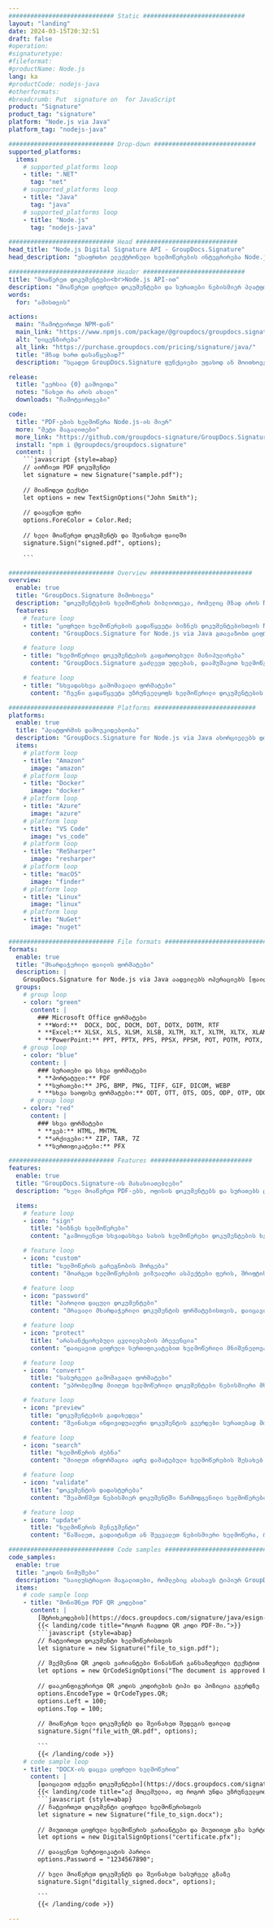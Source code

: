 ```yaml
---
############################# Static ############################
layout: "landing"
date: 2024-03-15T20:32:51
draft: false
#operation: 
#signaturetype: 
#fileformat: 
#productName: Node.js
lang: ka
#productCode: nodejs-java
#otherformats: 
#breadcrumb: Put  signature on  for JavaScript
product: "Signature"
product_tag: "signature"
platform: "Node.js via Java"
platform_tag: "nodejs-java"

############################# Drop-down ############################
supported_platforms:
  items:
    # supported_platforms loop
    - title: ".NET"
      tag: "net"
    # supported_platforms loop
    - title: "Java"
      tag: "java"
    # supported_platforms loop
    - title: "Node.js"
      tag: "nodejs-java"

############################# Head ############################
head_title: "Node.js Digital Signature API - GroupDocs.Signature"
head_description: "უსაფრთხო ელექტრონული ხელმოწერების ინტეგრირება Node.js აპებში GroupDocs.Signature-თან. გაამარტივეთ დოკუმენტების ხელმოწერის სამუშაოები მარტივად და ეფექტურად."

############################# Header ############################
title: "მოაწერეთ დოკუმენტები<br>Node.js API-ით"
description: "მოაწერეთ ციფრული დოკუმენტები და სურათები ნებისმიერ პლატფორმაზე ჩვენი მოქნილი API-ების და აპებზე დაფუძნებული გადაწყვეტილებების გამოყენებით პროგრამისტებისა და საბოლოო მომხმარებლებისთვის."
words:
  for: "ამისთვის"

actions:
  main: "ჩამოტვირთეთ NPM-დან"
  main_link: "https://www.npmjs.com/package/@groupdocs/groupdocs.signature/"
  alt: "ლიცენზირება"
  alt_link: "https://purchase.groupdocs.com/pricing/signature/java/"
  title: "მზად ხართ დასაწყებად?"
  description: "სცადეთ GroupDocs.Signature ფუნქციები უფასოდ ან მოითხოვეთ ლიცენზია"

release:
  title: "ვერსია {0} გამოვიდა"
  notes: "ნახეთ რა არის ახალი"
  downloads: "ჩამოტვირთვები"

code:
  title: "PDF-ების ხელმოწერა Node.js-ის მიერ"
  more: "მეტი მაგალითები"
  more_link: "https://github.com/groupdocs-signature/GroupDocs.Signature-for-Node.js-via-Java/"
  install: "npm i @groupdocs/groupdocs.signature"
  content: |
    ```javascript {style=abap}   
    // აირჩიეთ PDF დოკუმენტი
    let signature = new Signature("sample.pdf");
    
    // მიაწოდეთ ტექსტი
    let options = new TextSignOptions("John Smith");
    
    // დააყენეთ ფერი
    options.ForeColor = Color.Red;
    
    // ხელი მოაწერეთ დოკუმენტს და შეინახეთ ფაილში
    signature.Sign("signed.pdf", options);
    
    ```

############################# Overview ############################
overview:
  enable: true
  title: "GroupDocs.Signature მიმოხილვა"
  description: "დოკუმენტების ხელმოწერის ბიბლიოთეკა, რომელიც მზად არის Node.js აპლიკაციებში გამოსაყენებლად"
  features:
    # feature loop
    - title: "ციფრული ხელმოწერების გადაწყვეტა ბიზნეს დოკუმენტებისთვის Node.js-ით"
      content: "GroupDocs.Signature for Node.js via Java გთავაზობთ ციფრული ხელმოწერის ვარიანტების ყოვლისმომცველ კომპლექტს PDF, Office დოკუმენტებისა და სურათებისთვის. ხელმისაწვდომია ტექსტი, შტრიხკოდები, სურათები, ციფრული სერთიფიკატები და მეტამონაცემები. დოკუმენტების გამარტივებული დამუშავება უზრუნველყოფს ეფექტურობას."

    # feature loop
    - title: "ხელმოწერილი დოკუმენტების გაფართოებული მანიპულირება"
      content: "GroupDocs.Signature გაძლევთ უფლებას, დაამუშავოთ ხელმოწერილი დოკუმენტები. მოძებნეთ და შეამოწმეთ ხელმოწერები სხვადასხვა კრიტერიუმების გამოყენებით. გარდა ამისა, ამოიღეთ დეტალური დოკუმენტის ინფორმაცია ან შექმენით გვერდების გადახედვის სურათები."

    # feature loop
    - title: "სხვადასხვა გამომავალი ფორმატები"
      content: "ჩვენი გადაწყვეტა უზრუნველყოფს ხელმოწერილი დოკუმენტების გამომავალი ფორმატის ფართო კონტროლს. ზუსტად განათავსეთ ხელმოწერები ნებისმიერ გვერდზე და შეცვალეთ მათი გარეგნობა. შეინახეთ ხელმოწერილი დოკუმენტები მრავალ მხარდაჭერილ ფორმატში და სურვილისამებრ დაიცავით ისინი პაროლებით."

############################# Platforms ############################
platforms:
  enable: true
  title: "პლატფორმის დამოუკიდებლობა"
  description: "GroupDocs.Signature for Node.js via Java ახორციელებს დოკუმენტების დამუშავებას სხვადასხვა ოპერაციული სისტემებით"
  items:
    # platform loop
    - title: "Amazon"
      image: "amazon"
    # platform loop
    - title: "Docker"
      image: "docker"
    # platform loop
    - title: "Azure"
      image: "azure"
    # platform loop
    - title: "VS Code"
      image: "vs_code"
    # platform loop
    - title: "ReSharper"
      image: "resharper"
    # platform loop
    - title: "macOS"
      image: "finder"
    # platform loop
    - title: "Linux"
      image: "linux"
    # platform loop
    - title: "NuGet"
      image: "nuget"

############################# File formats ############################
formats:
  enable: true
  title: "მხარდაჭერილი ფაილის ფორმატები"
  description: |
    GroupDocs.Signature for Node.js via Java აადვილებს ოპერაციებს [ფაილის პოპულარული ფორმატები](https://docs.groupdocs.com/signature/java/supported-document-formats/).
  groups:
    # group loop
    - color: "green"
      content: |
        ### Microsoft Office ფორმატები
        * **Word:**  DOCX, DOC, DOCM, DOT, DOTX, DOTM, RTF
        * **Excel:** XLSX, XLS, XLSM, XLSB, XLTM, XLT, XLTM, XLTX, XLAM, SXC, SpreadsheetML
        * **PowerPoint:** PPT, PPTX, PPS, PPSX, PPSM, POT, POTM, POTX, PPTM
    # group loop
    - color: "blue"
      content: |
        ### სურათები და სხვა ფორმატები
        * **პორტატული:** PDF
        * **სურათები:** JPG, BMP, PNG, TIFF, GIF, DICOM, WEBP
        * **სხვა საოფისე ფორმატები:** ODT, OTT, OTS, ODS, ODP, OTP, ODG
      # group loop
    - color: "red"
      content: |
        ### სხვა ფორმატები
        * **ვებ:** HTML, MHTML
        * **არქივები:** ZIP, TAR, 7Z
        * **სერთიფიკატები:** PFX

############################# Features ############################
features:
  enable: true
  title: "GroupDocs.Signature-ის მახასიათებლები"
  description: "ხელი მოაწერეთ PDF-ებს, ოფისის დოკუმენტებს და სურათებს ციფრული ხელმოწერებით"

  items:
    # feature loop
    - icon: "sign"
      title: "ბიზნეს ხელმოწერები"
      content: "გამოიყენეთ სხვადასხვა სახის ხელმოწერები დოკუმენტების ხელმოწერისთვის. განათავსეთ ციფრული ხელმოწერები ზუსტად ნებისმიერ გვერდზე."

    # feature loop
    - icon: "custom"
      title: "ხელმოწერის გარეგნობის მორგება"
      content: "მოარგეთ ხელმოწერების ვიზუალური ასპექტები ფერის, შრიფტის, საზღვრების, როტაციის და სხვათა მორგებით სასურველი შედეგის მისაღწევად."

    # feature loop
    - icon: "password"
      title: "პაროლით დაცული დოკუმენტები"
      content: "მრავალი მხარდაჭერილი დოკუმენტის ფორმატებისთვის, დაიცავით ხელმოწერილი დოკუმენტები პაროლით დამატებითი უსაფრთხოებისთვის."

    # feature loop
    - icon: "protect"
      title: "არასანქცირებული ცვლილებების პრევენცია"
      content: "დაიცავით ციფრული სერთიფიკატებით ხელმოწერილი მნიშვნელოვანი ბიზნეს დოკუმენტები არაავტორიზებული ცვლილებებისგან."

    # feature loop
    - icon: "convert"
      title: "სასურველი გამომავალი ფორმატები"
      content: "უპრობლემოდ მიიღეთ ხელმოწერილი დოკუმენტები ნებისმიერი მხარდაჭერილი ფორმატით. მარტივად გადააკეთეთ MS Word დოკუმენტები PDF ფორმატში."

    # feature loop
    - icon: "preview"
      title: "დოკუმენტების გადახედვა"
      content: "შეინახეთ ინდივიდუალური დოკუმენტის გვერდები სურათებად მომავალი საჭიროებისთვის."

    # feature loop
    - icon: "search"
      title: "ხელმოწერის ძებნა"
      content: "მიიღეთ ინფორმაცია ადრე დამატებული ხელმოწერების შესახებ თქვენს დოკუმენტებში."

    # feature loop
    - icon: "validate"
      title: "დოკუმენტის დადასტურება"
      content: "შეამოწმეთ ნებისმიერ დოკუმენტში წარმოდგენილი ხელმოწერების ავთენტურობა."

    # feature loop
    - icon: "update"
      title: "ხელმოწერის მენეჯმენტი"
      content: "წაშალეთ, გადაიტანეთ ან შეცვალეთ ნებისმიერი ხელმოწერა, რომელიც განთავსებულია დოკუმენტის ნებისმიერ გვერდზე."

############################# Code samples ############################
code_samples:
  enable: true
  title: "კოდის ნიმუშები"
  description: "საილუსტრაციო მაგალითები, რომლებიც ასახავს ტიპიურ GroupDocs.Signature for Node.js via Java ოპერაციებს"
  items:
    # code sample loop
    - title: "მონიშნეთ PDF QR კოდებით"
      content: |
        [შტრიხკოდების](https://docs.groupdocs.com/signature/java/esign-document-with-qr-code-signature/) კონკრეტულ PDF დოკუმენტის გვერდებში ჩართვისას შეუძლია ბიზნეს პროცესების გამარტივება. ამ განყოფილებაში მოცემულია QR კოდის დამატების მაგალითი GroupDocs.Signature for Node.js via Java-ის გამოყენებით.
        {{< landing/code title="როგორ ჩავდოთ QR კოდი PDF-ში.">}}
        ```javascript {style=abap}
        // ჩატვირთეთ დოკუმენტი ხელმოწერისთვის
        let signature = new Signature("file_to_sign.pdf");
        
        // შექმენით QR კოდის ვარიანტები წინასწარ განსაზღვრული ტექსტით
        let options = new QrCodeSignOptions("The document is approved by John Smith");
        
        // დააკონფიგურირეთ QR კოდის კოდირების ტიპი და პოზიცია გვერდზე
        options.EncodeType = QrCodeTypes.QR;
        options.Left = 100;
        options.Top = 100;
            
        // მოაწერეთ ხელი დოკუმენტს და შეინახეთ შედეგის ფაილად
        signature.Sign("file_with_QR.pdf", options);
        
        ```
        {{< /landing/code >}}
    # code sample loop
    - title: "DOCX-ის დაცვა ციფრული ხელმოწერით"
      content: |
        [დაიცავით თქვენი დოკუმენტები](https://docs.groupdocs.com/signature/java/esign-document-with-digital-signature/) ციფრული სერთიფიკატების საფუძველზე ხელმოწერებით. ციფრული ხელმოწერა იცავს თქვენს ბიზნეს დოკუმენტებს შინაარსის ცვლილებისგან.
        {{< landing/code title="აქ მოცემულია, თუ როგორ უნდა უზრუნველყოთ დოკუმენტის მთლიანობა.">}}
        ```javascript {style=abap}   
        // ჩატვირთეთ დოკუმენტი ციფრული ხელმოწერისთვის
        let signature = new Signature("file_to_sign.docx");
        
        // მიუთითეთ ციფრული ხელმოწერის ვარიანტები და მიუთითეთ გზა სერტიფიკატის ფაილამდე
        let options = new DigitalSignOptions("certificate.pfx");

        // დააყენეთ სერტიფიკატის პაროლი
        options.Password = "1234567890";

        // ხელი მოაწერეთ დოკუმენტს და შეინახეთ სასურველ გზაზე
        signature.Sign("digitally_signed.docx", options);

        ```
        {{< /landing/code >}}

---
```

